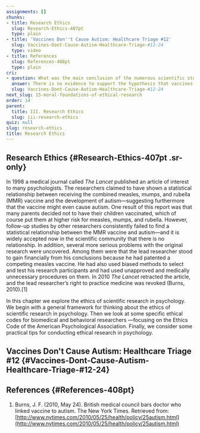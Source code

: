 ```yaml
---
assignments: []
chunks:
- title: Research Ethics
  slug: Research-Ethics-407pt
  type: plain
- title: 'Vaccines Don''t Cause Autism: Healthcare Triage #12'
  slug: Vaccines-Dont-Cause-Autism-Healthcare-Triage-#12-24
  type: video
- title: References
  slug: References-408pt
  type: plain
cri:
- question: What was the main conclusion of the numerous scientific studies conducted on the association between the MMR vaccine and autism?
  answer: There is no evidence to support the hypothesis that vaccines cause autism.
  slug: Vaccines-Dont-Cause-Autism-Healthcare-Triage-#12-24
next_slug: 15-moral-foundations-of-ethical-research
order: 14
parent:
  title: III. Research Ethics
  slug: iii-research-ethics
quiz: null
slug: research-ethics
title: Research Ethics
---
```


## Research Ethics {#Research-Ethics-407pt .sr-only} 

In 1998 a medical journal called _The Lancet_ published an article of interest to many psychologists. The researchers claimed to have shown a statistical relationship between receiving the combined measles, mumps, and rubella (MMR) vaccine and the development of autism—suggesting furthermore that the vaccine might even cause autism. One result of this report was that many parents decided not to have their children vaccinated, which of course put them at higher risk for measles, mumps, and rubella. However, follow-up studies by other researchers consistently failed to find a statistical relationship between the MMR vaccine and autism—and it is widely accepted now in the scientific community that there is no relationship. In addition, several more serious problems with the original research were uncovered. Among them were that the lead researcher stood to gain financially from his conclusions because he had patented a competing measles vaccine. He had also used biased methods to select and test his research participants and had used unapproved and medically unnecessary procedures on them. In 2010 _The Lancet_ retracted the article, and the lead researcher’s right to practice medicine was revoked (Burns, 2010).\[1\]  

In this chapter we explore the ethics of scientific research in psychology. We begin with a general framework for thinking about the ethics of scientific research in psychology. Then we look at some specific ethical codes for biomedical and behavioral researchers —focusing on the Ethics Code of the American Psychological Association. Finally, we consider some practical tips for conducting ethical research in psychology.

## Vaccines Don't Cause Autism: Healthcare Triage #12 {#Vaccines-Dont-Cause-Autism-Healthcare-Triage-#12-24} 



<i-youtube videoid="o65l1YAVaYc" height={400} width="100%" >

</i-youtube>



## References {#References-408pt} 

1.  Burns, J. F. (2010, May 24). British medical council bars doctor who linked vaccine to autism. The New York Times. Retrieved from: [http://www.nytimes.com/2010/05/25/health/policy/25autism.html](http://www.nytimes.com/2010/05/25/health/policy/25autism.html)

